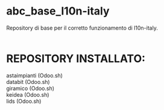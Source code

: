 # abc_base_l10n-italy
Repository di base per il corretto funzionamento di l10n-italy.
<br/>
<br/>
# REPOSITORY INSTALLATO:
astaimpianti (Odoo.sh) <br/>
databit (Odoo.sh) <br/>
giramico (Odoo.sh) <br/>
keidea (Odoo.sh) <br/>
lids (Odoo.sh) <br/>
